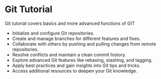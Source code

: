 # Git Tutorial

Git tutorial covers basics and more advanced functions of GIT

- Initialize and configure Git repositories.
- Create and manage branches for different features and fixes.
- Collaborate with others by pushing and pulling changes from remote repositories.
- Resolve conflicts and maintain a clean commit history.
- Explore advanced Git features like rebasing, stashing, and tagging.
- Apply best practices and gain insights into Git tips and tricks.
- Access additional resources to deepen your Git knowledge.
